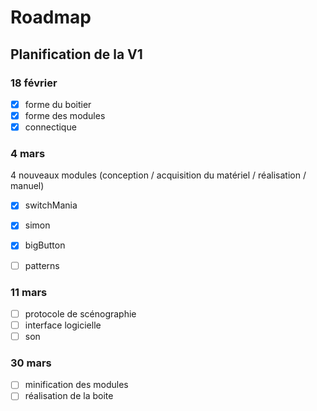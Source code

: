 # Roadmap

## Planification de la V1

### 18 février
- [X] forme du boitier
- [X] forme des modules
- [X] connectique

### 4 mars
4 nouveaux modules (conception / acquisition du matériel / réalisation / manuel)
- [X] switchMania
- [X] simon
- [X] bigButton
- [ ] patterns


### 11 mars
- [ ] protocole de scénographie
- [ ] interface logicielle
- [ ] son

### 30 mars
- [ ] minification des modules
- [ ] réalisation de la boite
